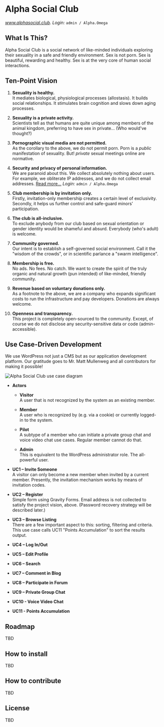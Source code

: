 # Alpha Social Club

*<a href="http://www.alphasocial.club" target="_blank">www.alphasocial.club</a>. Login:* `admin / Alpha.Omega`

## What Is This?
Alpha Social Club is a social network of like-minded individuals exploring their sexuality in a safe and friendly environment. Sex is not porn. Sex is beautiful, rewarding and healthy. Sex is at the very core of human social interactions.

## Ten-Point Vision
1.	**Sexuality is healthy.**<br>It mediates biological, physiological processes (allostasis). It builds social relationships. It stimulates brain cognition and slows down aging processes.

2.	**Sexuality is a private activity.**<br>Scientists tell as that humans are quite unique among members of the animal kingdom, preferring to have sex in private… (Who would've thought?)

5.	**Pornographic visual media are not permitted.**<br>As the corollary to the above, we do not permit porn. Porn is a *public* manifestation of sexuality. But! *private* sexual meetings online are normative.

3.	**Security and privacy of personal information.**<br>We are paranoid about this. We collect absolutely nothing about users. For example, we obliterate IP addresses, and we do not collect email addresses. <a href="http://www.alphasocial.club/where-has-our-privacy-online-gone/" target="_blank">Read more...</a> *Login:* `admin / Alpha.Omega`

4.	**Club membership is by invitation only.**<br>Firstly, invitation-only membership creates a certain level of exclusivity. Secondly, it helps us further control and safe-guard minors' participation.

10.	**The club is all-inclusive.**<br>To exclude anybody from our club based on sexual orientation or gender identity would be shameful and absurd. Everybody (who's adult) is welcome.

6.	**Community governed.**<br>Our intent is to establish a self-governed social environment. Call it the "wisdom of the crowds", or in scientific parlance a "swarm intelligence".

7.	**Membership is free.**<br>No ads. No fees. No catch. We want to create the spirit of the truly organic and natural growth (pun intended) of like-minded, friendly community.

8.	**Revenue based on voluntary donations only.**<br>As a footnote to the above, we are a company who expands significant costs to run the infrastructure and pay developers. Donations are always welcome.

9.	**Openness and transparency.**<br>This project is completely open-sourced to the community. Except, of course we do not disclose any security-sensitive data or code (admin-accessible).

## Use Case-Driven Development
We use WordPress not just a CMS but as our application development platform. Our gratitude goes to Mr. Matt Mullenweg and all contributors for making it possible!

![Alpha Social Club use case diagram](https://github.com/alpha-social-club/alpha-social-development/images/ASC-Use-Case-Diagram-V1.png "Alpha Social Club use case diagram")

* **Actors**
  * **Visitor**<br>A user that is not recognized by the system as an existing member.

  * **Member**<br>A user who is recognized by (e.g. via a cookie) or currently logged-in to the system.

  * **Pilot**<br>A subtype of a member who can initiate a private group chat and voice video chat use cases. Regular member cannot do that.

  * **Admin**<br>This is equivalent to the WordPress administrator role. The all-powerful user.


* **UC1 – Invite Someone**<br>A visitor can only become a new member when invited by a current member. Presently, the invitation mechanism works by means of invitation codes.

* **UC2 – Register**<br>Simple form using Gravity Forms. Email address is not collected to satisfy the project vision, above. (Password recovery strategy will be described later.)

* **UC3 – Browse Listing**<br>There are a few important aspect to this: sorting, filtering and criteria. This use case calls UC11 "Points Accumulation" to sort the results output.

* **UC4 – Log In/Out**

* **UC5 – Edit Profile**

* **UC6 – Search**

* **UC7 – Comment in Blog**

* **UC8 – Participate in Forum**

* **UC9 – Private Group Chat**

* **UC10 - Voice Video Chat**

* **UC11 - Points Accumulation**

## Roadmap
TBD

## How to install
TBD

## How to contribute
TBD

## License
TBD